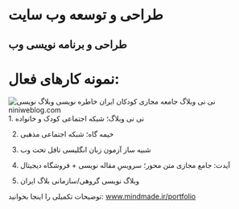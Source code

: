 # طراحی و توسعه وب سایت

<h2>
طراحی و برنامه نویسی وب
</h2>

<h1>
نمونه کارهای فعال:
</h1>

<img src="https://mindmade.ir/thm/up/niniweblog-screen-1400.jpg?1" alt="نی نی وبلاگ جامعه مجازی کودکان ایران خاطره نویسی وبلاگ نویسی niniweblog.com" style="max-width:600px;">
1. نی نی وبلاگ؛ شبکه اجتماعی کودک و خانواده

2. خیمه گاه؛ شبکه اجتماعی مذهبی

3. شبیه ساز آزمون زبان انگلیسی تافل تحت وب

4. آیدت: جامع مجازی متن محور؛ سرویسِ مقاله نویسی + فروشگاه دیجیتال

5. وبلاگ نویسی گروهی/سازمانی بلاگ ایران

توضیحات تکمیلی را اینجا بخوانید:
www.mindmade.ir/portfolio
